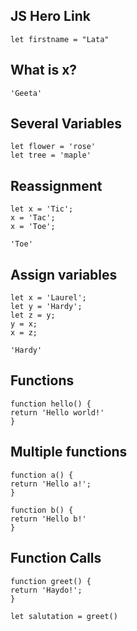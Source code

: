 ## JS Hero Link

```
let firstname = "Lata"
```

## What is x?

```
'Geeta'
```

## Several Variables

```
let flower = 'rose'
let tree = 'maple'
```

## Reassignment

```
let x = 'Tic';
x = 'Tac';
x = 'Toe';

'Toe'
```

## Assign variables

```
let x = 'Laurel';
let y = 'Hardy';
let z = y;
y = x;
x = z;

'Hardy'
```

## Functions

```
function hello() {
return 'Hello world!'
}
```

## Multiple functions

```
function a() {
return 'Hello a!';
}

function b() {
return 'Hello b!'
}
```

## Function Calls

```
function greet() {
return 'Haydo!';
}

let salutation = greet()
```
